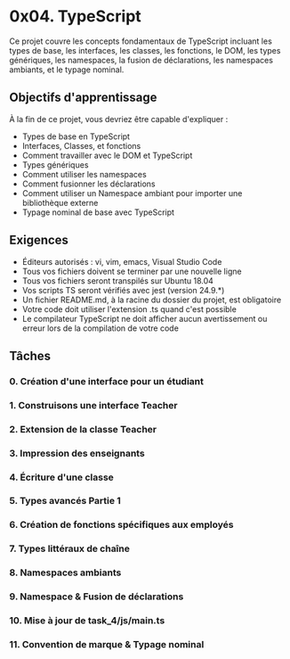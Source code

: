 # 0x04. TypeScript

Ce projet couvre les concepts fondamentaux de TypeScript incluant les types de base, les interfaces, les classes, les fonctions, le DOM, les types génériques, les namespaces, la fusion de déclarations, les namespaces ambiants, et le typage nominal.

## Objectifs d'apprentissage

À la fin de ce projet, vous devriez être capable d'expliquer :

- Types de base en TypeScript
- Interfaces, Classes, et fonctions
- Comment travailler avec le DOM et TypeScript
- Types génériques
- Comment utiliser les namespaces
- Comment fusionner les déclarations
- Comment utiliser un Namespace ambiant pour importer une bibliothèque externe
- Typage nominal de base avec TypeScript

## Exigences

- Éditeurs autorisés : vi, vim, emacs, Visual Studio Code
- Tous vos fichiers doivent se terminer par une nouvelle ligne
- Tous vos fichiers seront transpilés sur Ubuntu 18.04
- Vos scripts TS seront vérifiés avec jest (version 24.9.*)
- Un fichier README.md, à la racine du dossier du projet, est obligatoire
- Votre code doit utiliser l'extension .ts quand c'est possible
- Le compilateur TypeScript ne doit afficher aucun avertissement ou erreur lors de la compilation de votre code

## Tâches

### 0. Création d'une interface pour un étudiant
### 1. Construisons une interface Teacher
### 2. Extension de la classe Teacher
### 3. Impression des enseignants
### 4. Écriture d'une classe
### 5. Types avancés Partie 1
### 6. Création de fonctions spécifiques aux employés
### 7. Types littéraux de chaîne
### 8. Namespaces ambiants
### 9. Namespace & Fusion de déclarations
### 10. Mise à jour de task_4/js/main.ts
### 11. Convention de marque & Typage nominal
